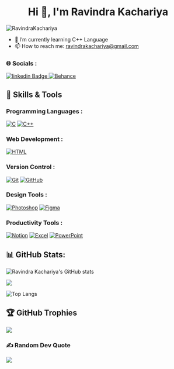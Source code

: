  <h1 align="center">Hi 👋, I'm Ravindra Kachariya</h1>

<p align="left"> <img src="https://komarev.com/ghpvc/?username=RavindraKachariya&label=Profile%20views&color=0e75b6&style=flat" alt="RavindraKachariya" /> </p>

- 🌱 I’m currently learning C++ Language
- 📫 How to reach me: ravindrakachariya@gmail.com
  
### 🌐 Socials :
<div id="badges">

 <a href="https://www.linkedin.com/in/ravindra-kachariya-16b902303/">
    <img src="https://img.shields.io/badge/linkedin-blue?style=for-the-badge&logo=linkedin&logoColor=white" alt="linkedin Badge"/>
  </a>
   
 <a href="https://www.behance.net/ravindrakachariya">
    <img src="https://img.shields.io/badge/behance-navy?style=for-the-badge&logo=behance&logoColor=white" alt="Behance"/>
  </a>
 
   
</div>

## 🚀 Skills & Tools

### **Programming Languages :**
[![C](https://img.shields.io/badge/-C-000000?style=for-the-badge&logo=c&logoColor=white)](https://en.wikipedia.org/wiki/C_(programming_language))
[![C++](https://img.shields.io/badge/-C++-00599C?style=for-the-badge&logo=cplusplus&logoColor=white)](https://en.wikipedia.org/wiki/C%2B%2B)

### **Web Development :**
[![HTML](https://img.shields.io/badge/-HTML5-E34F26?style=for-the-badge&logo=html5&logoColor=white)](https://en.wikipedia.org/wiki/HTML5)

### **Version Control :**
[![Git](https://img.shields.io/badge/-Git-F05032?style=for-the-badge&logo=git&logoColor=white)](https://git-scm.com/)
[![GitHub](https://img.shields.io/badge/-GitHub-181717?style=for-the-badge&logo=github&logoColor=white)](https://github.com/)

### **Design Tools :**
[![Photoshop](https://img.shields.io/badge/-Photoshop-31A8FF?style=for-the-badge&logo=adobephotoshop&logoColor=white)](https://www.adobe.com/products/photoshop.html)
[![Figma](https://img.shields.io/badge/-Figma-F24E1E?style=for-the-badge&logo=figma&logoColor=white)](https://www.figma.com/)

### **Productivity Tools :**
[![Notion](https://img.shields.io/badge/-Notion-000000?style=for-the-badge&logo=notion&logoColor=white)](https://www.notion.so/)
[![Excel](https://img.shields.io/badge/-Excel-217346?style=for-the-badge&logo=microsoftexcel&logoColor=white)](https://www.microsoft.com/en-us/microsoft-365/excel)
[![PowerPoint](https://img.shields.io/badge/-PowerPoint-D83B01?style=for-the-badge&logo=microsoftpowerpoint&logoColor=white)](https://www.microsoft.com/en-us/microsoft-365/powerpoint)


## 📊 GitHub Stats:
![Ravindra Kachariya's GitHub stats](https://github-readme-stats.vercel.app/api?username=RavindraKachariya&show_icons=true&theme=dark)<br>

![](https://github-readme-streak-stats.herokuapp.com/?user=RavindraKachariya&theme=dark&hide_border=false)<br/>

![Top Langs](https://github-readme-stats.vercel.app/api/top-langs/?username=RavindraKachariya&theme=dark)

## 🏆 GitHub Trophies
![](https://github-profile-trophy.vercel.app/?username=RavindraKachariya&theme=radical&no-frame=false&no-bg=true&margin-w=4)

### ✍ Random Dev Quote
![](https://quotes-github-readme.vercel.app/api?type=horizontal&theme=radical)

